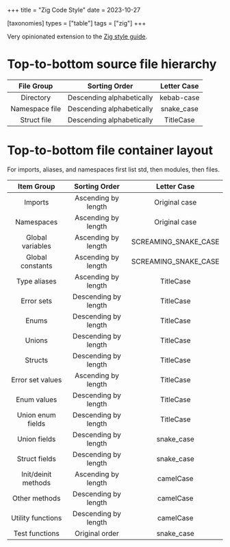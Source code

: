+++
title = "Zig Code Style"
date = 2023-10-27

[taxonomies]
types = ["table"]
tags = ["zig"]
+++

Very opinionated extension to the [Zig style guide](https://ziglang.org/documentation/master/#Style-Guide).

<!-- more -->

# **Top-to-bottom source file hierarchy**

|   File Group   |       Sorting Order       | Letter Case |
|:--------------:|:-------------------------:|:-----------:|
|   Directory    | Descending alphabetically | kebab-case  |
| Namespace file | Descending alphabetically | snake_case  |
|  Struct file   | Descending alphabetically |  TitleCase  |

# **Top-to-bottom file container layout**

For imports, aliases, and namespaces first list std, then modules, then files.

|     Item Group      |    Sorting Order     |     Letter Case      |
|:-------------------:|:--------------------:|:--------------------:|
|       Imports       | Ascending by length  |    Original case     |
|     Namespaces      | Ascending by length  |    Original case     |
|  Global variables   | Ascending by length  | SCREAMING_SNAKE_CASE |
|  Global constants   | Ascending by length  | SCREAMING_SNAKE_CASE |
|    Type aliases     | Ascending by length  |      TitleCase       |
|     Error sets      | Descending by length |      TitleCase       |
|        Enums        | Descending by length |      TitleCase       |
|       Unions        | Descending by length |      TitleCase       |
|       Structs       | Descending by length |      TitleCase       |
|  Error set values   | Ascending by length  |      TitleCase       |
|     Enum values     | Descending by length |      TitleCase       |
|  Union enum fields  | Descending by length |      TitleCase       |
|    Union fields     | Descending by length |      snake_case      |
|    Struct fields    | Descending by length |      snake_case      |
| Init/deinit methods | Ascending by length  |      camelCase       |
|    Other methods    | Descending by length |      camelCase       |
|  Utility functions  | Descending by length |      camelCase       |
|   Test functions    |    Original order    |      snake_case      |
